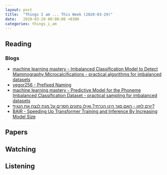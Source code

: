 ```yaml
---
layout: post
title:  "Things I am ... This Week (2020-03-29)"
date:   2020-03-29 00:00:00 +0300
categories: things_i_am
---
```


<!-- # Things I am ... This Week   -->

## Reading  

### Blogs

- [machine learning mastery - Imbalanced Classification Model to Detect Mammography Microcalcifications - practical algorithms for imbalanced datasets][mlm1]
- [yegor256 - Prefixed Naming][yg1]
- [machine learning mastery - Predictive Model for the Phoneme Imbalanced Classification Dataset - practical sampling for imbalanced datasets][mlm2]
- [יורם לוזון - האם סגר הינו הכרחי? ואילו נתונים חסרים על מנת לנצח את הנגיף?][cov1]
- [BAIR - Speeding Up Transformer Training and Inference By Increasing Model Size][bair1]

## Papers

## Watching  

## Listening  

[mlm1]:https://machinelearningmastery.com/imbalanced-classification-model-to-detect-microcalcifications/
[yg1]:https://www.yegor256.com/2020/03/03/prefixed-naming.html
[mlm2]:https://machinelearningmastery.com/predictive-model-for-the-phoneme-imbalanced-classification-dataset/
[cov1]:https://blog.mafatchallenge.com/2020/03/29/%d7%94%d7%90%d7%9d-%d7%a1%d7%92%d7%a8-%d7%94%d7%99%d7%a0%d7%95-%d7%94%d7%9b%d7%a8%d7%97%d7%99-%d7%95%d7%90%d7%99%d7%9c%d7%95-%d7%a0%d7%aa%d7%95%d7%a0%d7%99%d7%9d-%d7%97%d7%a1%d7%a8%d7%99%d7%9d-%d7%a2/
[bair1]:https://bair.berkeley.edu/blog/2020/03/05/compress/